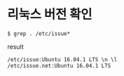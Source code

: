 #  리눅스 버전 확인
~~~
$ grep . /etc/issue*
~~~

result
~~~
/etc/issue:Ubuntu 16.04.1 LTS \n \l
/etc/issue.net:Ubuntu 16.04.1 LTS
~~~
